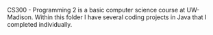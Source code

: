 CS300 - Programming 2 is a basic computer science course at UW-Madison. Within this folder I have several coding projects in Java that I completed individually.